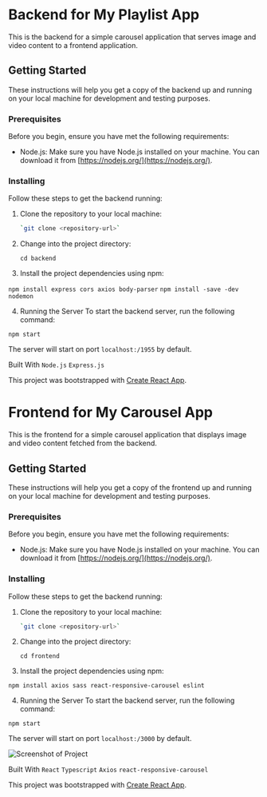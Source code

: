 # Backend for My Playlist App

This is the backend for a simple carousel application that serves image and video content to a frontend application.

## Getting Started

These instructions will help you get a copy of the backend up and running on your local machine for development and testing purposes.

### Prerequisites

Before you begin, ensure you have met the following requirements:

- Node.js: Make sure you have Node.js installed on your machine. You can download it from [https://nodejs.org/](https://nodejs.org/).

### Installing

Follow these steps to get the backend running:

1. Clone the repository to your local machine:

   ```bash
   `git clone <repository-url>`

2. Change into the project directory:

    `cd backend`

3. Install the project dependencies using npm:

`npm install express cors axios body-parser`
`npm install -save -dev nodemon`

4. Running the Server
To start the backend server, run the following command:

`npm start`

The server will start on port `localhost:/1955` by default.


Built With
`Node.js`
`Express.js`


This project was bootstrapped with [Create React App](https://github.com/facebook/create-react-app).



# Frontend for My Carousel App

This is the frontend for a simple carousel application that displays image and video content fetched from the backend.

## Getting Started

These instructions will help you get a copy of the frontend up and running on your local machine for development and testing purposes.

### Prerequisites

Before you begin, ensure you have met the following requirements:

- Node.js: Make sure you have Node.js installed on your machine. You can download it from [https://nodejs.org/](https://nodejs.org/).

### Installing

Follow these steps to get the backend running:

1. Clone the repository to your local machine:

   ```bash
   `git clone <repository-url>`

2. Change into the project directory:

    `cd frontend`

3. Install the project dependencies using npm:

`npm install axios sass react-responsive-carousel eslint`

4. Running the Server
To start the backend server, run the following command:

`npm start`

The server will start on port `localhost:/3000` by default.

![Screenshot of Project](https://github.com/cenktu/playlistChallenge/frontend/public/screenshots/playlistChallengeFirstIMG.png)

Built With
`React`
`Typescript`
`Axios`
`react-responsive-carousel`


This project was bootstrapped with [Create React App](https://github.com/facebook/create-react-app).